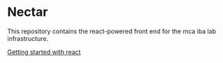 # Nectar

This repository contains the react-powered front end for the mca iba
lab infrastructure.

[Getting started with react](react.md)


